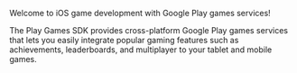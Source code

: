 Welcome to iOS game development with Google Play games services!

The Play Games SDK provides cross-platform Google Play games services that lets you easily integrate popular gaming features such as achievements, leaderboards, and multiplayer to your tablet and mobile games.